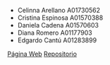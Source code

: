 - Celinna Arellano A01730562 
- Cristina Espinosa A01570388 
- Daniela Cadena A01570603 
- Diana Romero A01177903 
- Edgardo Cantú A01283899  

[Página Web](https://cristinaesp.github.io/Primer-Reporte-de-Avances/)
[Repositorio](https://github.com/CristinaEsp/Primer-Reporte-de-Avances)
